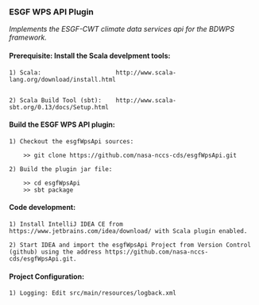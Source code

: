 ###                                ESGF WPS API Plugin

_Implements the ESGF-CWT climate data services api for the BDWPS framework._

####  Prerequisite: Install the Scala develpment tools:

    1) Scala:                     http://www.scala-lang.org/download/install.html                   
                        
    
    2) Scala Build Tool (sbt):    http://www.scala-sbt.org/0.13/docs/Setup.html
                        

####  Build the ESGF WPS API plugin:

    1) Checkout the esgfWpsApi sources:

        >> git clone https://github.com/nasa-nccs-cds/esgfWpsApi.git

    2) Build the plugin jar file:

        >> cd esgfWpsApi
        >> sbt package


####  Code development:

    1) Install IntelliJ IDEA CE from https://www.jetbrains.com/idea/download/ with Scala plugin enabled.
    
    2) Start IDEA and import the esgfWpsApi Project from Version Control (github) using the address https://github.com/nasa-nccs-cds/esgfWpsApi.git.
    

####  Project Configuration:

    1) Logging: Edit src/main/resources/logback.xml
    

    

